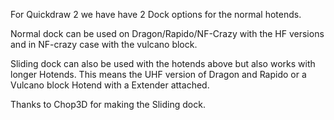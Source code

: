 For Quickdraw 2 we have have 2 Dock options for the normal hotends.

Normal dock can be used on Dragon/Rapido/NF-Crazy with the HF versions and in NF-crazy case with the vulcano block.

Sliding dock can also be used with the hotends above but also works with longer Hotends. This means the UHF version of Dragon and Rapido or a Vulcano block Hotend with a Extender attached.

Thanks to Chop3D for making the Sliding dock.